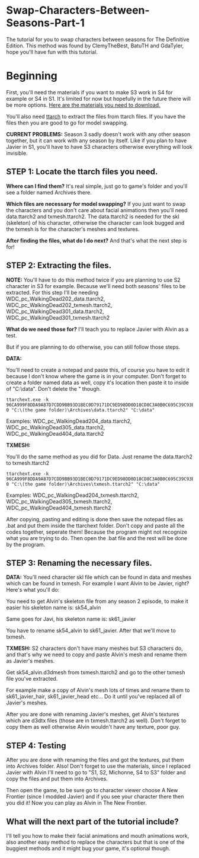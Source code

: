 # Swap-Characters-Between-Seasons-Part-1
The tutorial for you to swap characters between seasons for The Definitive Edition. This method was found by ClemyTheBest, BatuTH and GdaTyler, hope you'll have fun with this tutorial.

# Beginning
First, you'll need the materials if you want to make S3 work in S4 for example or S4 in S1. It's limited for now but hopefully in the future there will be more options.
[Here are the materials you need to download.](https://www.mediafire.com/file/3f8o608trd84b06/Materials.rar/file)

You'll also need [ttarch](http://aluigi.altervista.org/papers/ttarchext.zip) to extract the files from ttarch files.
If you have the files then you are good to go for model swapping.

**CURRENT PROBLEMS:** Season 3 sadly doesn't work with any other season together, but it can work with any season by itself. Like if you plan to have Javier in S1, you'll have to have S3 characters otherwise everything will look invisible.

## STEP 1: Locate the ttarch files you need.
**Where can I find them?** It's real simple, just go to game's folder and you'll see a folder named Archives there. 

**Which files are necessary for model swapping?** If you just want to swap the characters and you don't care about facial animations then you'll need data.ttarch2 and txmesh.ttarch2.
The data.ttarch2 is needed for the skl (skeleton) of his character, otherwise the character can look bugged and the txmesh is for the character's meshes and textures.

**After finding the files, what do I do next?** And that's what the next step is for!

## STEP 2: Extracting the files.

**NOTE:** You'll have to do this method twice if you are planning to use S2 character in S3 for example. Because we'll need both seasons' files to be extracted.
For this step I'll be needing WDC_pc_WalkingDead202_data.ttarch2, WDC_pc_WalkingDead202_txmesh.ttarch2, WDC_pc_WalkingDead301_data.ttarch2, WDC_pc_WalkingDead301_txmesh.ttarch2

**What do we need those for?** I'll teach you to replace Javier with Alvin as a test.

But if you are planning to do otherwise, you can still follow those steps.


**DATA:**

You'll need to create a notepad and paste this, of course you have to edit it because I don't know where the game is in your computer. Don't forget to create a folder named data as well, copy it's location then paste it to inside of "C:\data". Don't delete the " though.

```
ttarchext.exe -k 96CA999F8DDA9A87D7CDD9BB93D1BEC0D79171DC9ED98DD0D18CD8C3A0B0C695C39C93BBCCCCA7D3B9D9D9D08E93BEDAAED18D77D5D3A3 0 "C:\(the game folder)\Archives\data.ttarch2" "C:\data"
```

Examples: WDC_pc_WalkingDead204_data.ttarch2, WDC_pc_WalkingDead305_data.ttarch2, WDC_pc_WalkingDead404_data.ttarch2


**TXMESH:**

You'll do the same method as you did for Data. Just rename the data.ttarch2 to txmesh.ttarch2

```
ttarchext.exe -k 96CA999F8DDA9A87D7CDD9BB93D1BEC0D79171DC9ED98DD0D18CD8C3A0B0C695C39C93BBCCCCA7D3B9D9D9D08E93BEDAAED18D77D5D3A3 0 "C:\(the game folder)\Archives\txmesh.ttarch2" "C:\data"
```

Examples: WDC_pc_WalkingDead204_txmesh.ttarch2, WDC_pc_WalkingDead305_txmesh.ttarch2, WDC_pc_WalkingDead404_txmesh.ttarch2

After copying, pasting and editing is done then save the notepad files as .bat and put them inside the ttarchext folder. Don't copy and paste all the codes together, seperate them! Because the program might not recognize what you are trying to do. Then open the .bat file and the rest will be done by the program.

## STEP 3: Renaming the necessary files.

**DATA:**
You'll need character skl file which can be found in data and meshes which can be found in txmesh.
For example I want Alvin to be Javier, right? Here's what you'll do:

You need to get Alvin's skeleton file from any season 2 episode, to make it easier his skeleton name is: sk54_alvin

Same goes for Javi, his skeleton name is: sk61_javier

You have to rename sk54_alvin to sk61_javier. After that we'll move to txmesh.

**TXMESH:**
S2 characters don't have many meshes but S3 characters do, and that's why we need to copy and paste Alvin's mesh and rename them as Javier's meshes.

Get sk54_alvin.d3dmesh from txmesh.ttarch2 and go to the other txmesh file you've extracted.

For example make a copy of Alvin's mesh lots of times and rename them to sk61_javier_hair, sk61_javier_head etc... Do it until you've replaced all of Javier's meshes.

After you are done with renaming Javier's meshes, get Alvin's textures which are d3dtx files (those are in txmesh.ttarch2 as well). Don't forget to copy them as well otherwise Alvin wouldn't have any texture, poor guy.


## STEP 4: Testing
After you are done with renaming the files and got the textures, put them into Archives folder. Also! Don't forget to use the materials, since I replaced Javier with Alvin I'll need to go to "S1, S2, Michonne, S4 to S3" folder and copy the files and put them into Archives.

Then open the game, to be sure go to character viewer choose A New Frontier (since I modded Javier) and if you see your character there then you did it! Now you can play as Alvin in The New Frontier.

## What will the next part of the tutorial include?
I'll tell you how to make their facial animations and mouth animations work, also another easy method to replace the characters but that is one of the buggiest methods and it might bug your game, it's optional though.
